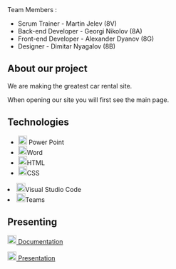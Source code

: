 <!DOCTYPE html>
<html>
<head>
</head>
<body> 
Team Members :
<ul>
  <li>Scrum Trainer - Martin Jelev (8V)</li>
  <li>Back-end Developer - Georgi Nikolov (8A)</li>
  <li>Front-end Developer - Alexander Dyanov (8G)</li>
  <li>Designer - Dimitar Nyagalov (8B)</li>
</ul>

## About our project
<p>We are making the greatest car rental site.</p>
<p>When opening our site you will first see the main page.</p>

## Technologies 
<ul>
  <li><img src="https://img.icons8.com/fluency/48/000000/microsoft-powerpoint-2019.png" alt="PowerPoint icon" width=20px /> Power Point </li>
  <li><img src="https://img.icons8.com/fluency/48/000000/microsoft-word-2019.png" alt="Word icon" width=20px />Word </li>
  <li><img src="https://icons.iconarchive.com/icons/cornmanthe3rd/plex/256/Other-html-5-icon.png" alt="html icon" width=20px />HTML </li>
  <li><img src="https://uxwing.com/wp-content/themes/uxwing/download/brands-and-social-media/css-icon.png"alt="CSS icon" width=20px />CSS</li>
</ul>
  <li><img src="https://upload.wikimedia.org/wikipedia/commons/thumb/9/9a/Visual_Studio_Code_1.35_icon.svg/512px-Visual_Studio_Code_1.35_icon.svg.png"alt="VSC icon" width=20px />Visual Studio Code </li>
  <li><img src="https://cdn0.iconfinder.com/data/icons/logos-microsoft-office-365/128/Microsoft_Office-10-512.png"alt="Teams icon" width=20px />Teams</li>
</ul>

## Presenting 
<a href="https://github.com/codingburgas/sprint-eschool-knowledge-check/raw/refs/heads/main/Presenting/Documentation.docx" target="_blank"> <img src="https://img.icons8.com/fluency/48/000000/microsoft-word-2019.png" alt="Word icon" width=20px /> Documentation </a>

<a href="https://github.com/codingburgas/sprint-eschool-knowledge-check/raw/refs/heads/main/Presenting/Knowledge%20Check%20Presentation.pptx" target="_blank">
<img src="https://img.icons8.com/fluency/48/000000/microsoft-powerpoint-2019.png" alt="PowerPoint icon" width=20px /> Presentation </a>
</body>
</html>